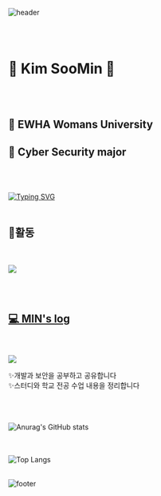 ![header](https://capsule-render.vercel.app/api?type=Waving&color=faeab2&height=180&section=header&text=MIN's%20GitHub&fontSize=70&animation=twinkling&fontColor=452c07)

<br><br> 
# 🫧 Kim SooMin 🫧
<br><br>

## 🌿 EWHA Womans University 
## 🌿 Cyber Security major 
<br>
<br><br>
<a href="https://git.io/typing-svg"><img src="https://readme-typing-svg.demolab.com?font=Gowun+Dodum&pause=1000&color=fcda68&center=true&vCenter=true&multiline=true&width=435&height=59&lines=%ED%92%80+%EC%8A%A4%ED%83%9D+%EA%B0%9C%EB%B0%9C%EC%9E%90%EB%A5%BC+%EA%BF%88%EA%BE%B8%EB%A9%B0;%EC%9B%B9+%EA%B0%9C%EB%B0%9C%EA%B3%BC+%EB%B3%B4%EC%95%88+%EA%B3%B5%EB%B6%80%EB%A5%BC+%ED%95%98%EB%8A%94+%ED%95%99%EC%83%9D%EC%9E%85%EB%8B%88%EB%8B%A4+%3A)" alt="Typing SVG" /></a>
<br><br>


## 🌱활동
<br><br>
<a href="https://www.instagram.com/ewhacyber?igsh=cHdpdWcxdHFpMXlm" target="_blank">
<img src="https://img.shields.io/badge/E_COPS(2023.3 ~)-FA7070.svg?style=for-the-badge"/>

<br>
<br>


## 💻 MIN's log 
<br><br>
<a href="https://minsoom48.tistory.com" target="_blank">
  <img src="http://img.shields.io/badge/Tistory-EA5220?style=for-the-badge&logo=Tistory&logoColor=white" />
</a>
<br>
</div>
✨개발과 보안을 공부하고 공유합니다
<br>
✨스터디와 학교 전공 수업 내용을 정리합니다

<br>
<br>


<br><br>
![Anurag's GitHub stats](https://github-readme-stats.vercel.app/api?username=sooominie&show_icons=true&theme=solarized-light)

<br><br>
![Top Langs](https://github-readme-stats.vercel.app/api/top-langs/?username=sooominie&layout=compact)
<br>
<br>


![footer](https://capsule-render.vercel.app/api?type=Waving&color=faeab2&height=200&section=footer&animation=twinkling&fontColor=452c07)
